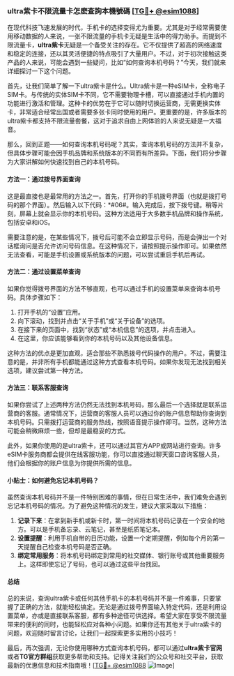 ### ultra紫卡不限流量卡怎麽查詢本機號碼 [[TG💪+ @esim1088](https://t.me/s/esim1088)]

在现代科技飞速发展的时代，手机卡的选择变得尤为重要。尤其是对于经常需要使用移动数据的人来说，一张不限流量的手机卡无疑是生活中的得力助手。而提到不限流量卡，**ultra紫卡**无疑是一个备受关注的存在。它不仅提供了超高的网络速度和稳定的连接，还以其灵活便捷的特点吸引了大量用户。不过，对于初次接触这类产品的人来说，可能会遇到一些疑问，比如“如何查询本机号码？”今天，我们就来详细探讨一下这个问题。

首先，让我们简单了解一下ultra紫卡是什么。Ultra紫卡是一种eSIM卡，全称电子SIM卡。与传统的实体SIM卡不同，它不需要物理卡槽，可以直接通过手机内置的功能进行激活和管理。这种卡的优势在于它可以随时切换运营商，无需更换实体卡，非常适合经常出国或者需要多张卡同时使用的用户。更重要的是，许多版本的ultra紫卡都支持不限流量套餐，这对于追求自由上网体验的人来说无疑是一大福音。

那么，回到正题——如何查询本机号码呢？其实，查询本机号码的方法并不复杂，但具体步骤可能会因手机品牌和系统版本的不同而有所差异。下面，我们将分步骤为大家讲解如何快速找到自己的本机号码。

#### 方法一：通过拨号界面查询

这是最直接也是最常用的方法之一。首先，打开你的手机拨号界面（也就是拨打号码的那个界面）。然后输入以下代码：*#06#。输入完成后，按下拨号键。稍等片刻，屏幕上就会显示你的本机号码。这种方法适用于大多数手机品牌和操作系统，包括安卓和iOS。

需要注意的是，在某些情况下，拨号后可能不会立即显示号码，而是会弹出一个对话框询问是否允许访问号码信息。在这种情况下，请按照提示操作即可。如果依然无法查看，可能是手机设置或系统版本的问题，可以尝试重启手机后再试。

#### 方法二：通过设置菜单查询

如果你觉得拨号界面的方法不够直观，也可以通过手机的设置菜单来查询本机号码。具体步骤如下：

1. 打开手机的“设置”应用。
2. 向下滚动，找到并点击“关于手机”或“关于设备”的选项。
3. 在接下来的页面中，找到“状态”或“本机信息”的选项，并点击进入。
4. 在这里，你应该能够看到你的本机号码以及其他设备信息。

这种方法的优点是更加直观，适合那些不熟悉拨号代码操作的用户。不过，需要注意的是，并非所有手机都能通过这种方式查看本机号码。如果你发现无法找到相关选项，建议尝试第一种方法。

#### 方法三：联系客服查询

如果你尝试了上述两种方法仍然无法找到本机号码，那么最后一个选择就是联系运营商的客服。通常情况下，运营商的客服人员可以通过你的账户信息帮助你查询到本机号码。只需拨打运营商的服务热线，按照语音提示操作即可。当然，这种方法可能会稍微麻烦一些，但却是最稳妥的方式。

此外，如果你使用的是ultra紫卡，还可以通过其官方APP或网站进行查询。许多eSIM卡服务商都会提供在线客服功能，你可以直接通过聊天窗口咨询客服人员，他们会根据你的账户信息为你提供所需的信息。

#### 小贴士：如何避免忘记本机号码？

虽然查询本机号码并不是一件特别困难的事情，但在日常生活中，我们难免会遇到忘记本机号码的情况。为了避免这种情况的发生，建议大家采取以下措施：

1. **记录下来**：在拿到新手机或新卡时，第一时间将本机号码记录在一个安全的地方。可以是手机备忘录、云笔记，甚至是纸质笔记本。
2. **设置提醒**：利用手机自带的日历功能，设置一个定期提醒，例如每个月的第一天提醒自己检查本机号码是否正确。
3. **绑定常用服务**：将本机号码绑定到常用的社交媒体、银行账号或其他重要服务上。这样即使忘记了号码，也可以通过这些平台找回。

#### 总结

总的来说，查询ultra紫卡或任何其他手机卡的本机号码并不是一件难事，只要掌握了正确的方法，就能轻松搞定。无论是通过拨号界面输入特定代码，还是利用设置菜单，亦或是直接联系客服，都有多种途径可供选择。希望大家在享受不限流量带来的便利的同时，也能轻松应对各种小问题。如果你还有其他关于ultra紫卡的问题，欢迎随时留言讨论，让我们一起探索更多实用的小技巧！

最后，再次强调，无论你使用哪种方式查询本机号码，都可以通过**ultra紫卡官网**或者**TG官方群组**获取更多帮助和支持。记得关注我们的公众号和社交平台，获取最新的优惠信息和技术指南哦！[[TG💪+ @esim1088](https://t.me/s/esim1088) ![Image](https://i.postimg.cc/4NQfJmqS/Snipaste-2025-05-13-00-14-12.png)]